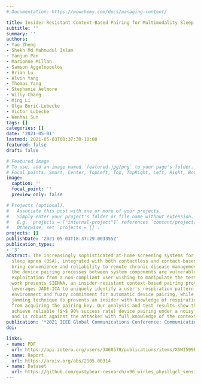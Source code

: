 ```yaml
---
# Documentation: https://wowchemy.com/docs/managing-content/

title: Insider-Resistant Context-Based Pairing for Multimodality Sleep Apnea Test
subtitle: ''
summary: ''
authors:
- Yao Zheng
- Shekh Md Mahmudul Islam
- Yanjun Pan
- Marionne Millan
- Samson Aggelopoulos
- Brian Lu
- Alvin Yang
- Thomas Yang
- Stephanie Aelmore
- Willy Chang
- Ming Li
- Olga Borić-Lubecke
- Victor Lubecke
- Wenhai Sun
tags: []
categories: []
date: '2021-05-01'
lastmod: 2021-05-03T08:37:30-10:00
featured: false
draft: false

# Featured image
# To use, add an image named `featured.jpg/png` to your page's folder.
# Focal points: Smart, Center, TopLeft, Top, TopRight, Left, Right, BottomLeft, Bottom, BottomRight.
image:
  caption: ''
  focal_point: ''
  preview_only: false

# Projects (optional).
#   Associate this post with one or more of your projects.
#   Simply enter your project's folder or file name without extension.
#   E.g. `projects = ["internal-project"]` references `content/project/deep-learning/index.md`.
#   Otherwise, set `projects = []`.
projects: []
publishDate: '2021-05-03T18:37:29.003355Z'
publication_types:
- '3'
abstract: The increasingly sophisticated at-home screening systems for obstructive
  sleep apnea (OSA), integrated with both contactless and contact-based sensing modalities,
  bring convenience and reliability to remote chronic disease management. However,
  the device pairing processes between system components are vulnerable to wireless
  exploitation from a non-compliant user wishing to manipulate the test results. This
  work presents SIENNA, an insider-resistant context-based pairing protocol. SIENNA
  leverages JADE-ICA to uniquely identify a user's respiration pattern within a multi-person
  environment and fuzzy commitment for automatic device pairing, while using friendly
  jamming technique to prevents an insider with knowledge of respiration patterns
  from acquiring the pairing key. Our analysis and test results show that SIENNA can
  achieve reliable ($>$ 90% success rate) device pairing under a noisy environment
  and is robust against the attacker with full knowledge of the context information.
publication: '*2021 IEEE Global Communications Conference: Communication & Information Systems Security - Communication & Information System Security,* accepted'
doi:

links:
- name: PDF
  url: https://api.zotero.org/users/3468578/publications/items/X5WI599E/file/view
- name: Report
  url: https://arxiv.org/abs/2105.00314
- name: Dataset
  url: https://github.com/gustybear-research/x96_wirles_physllgcl_sensing
---
```

